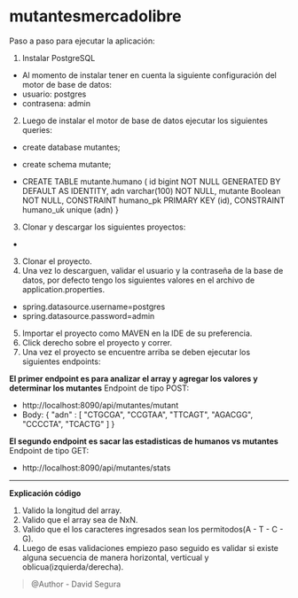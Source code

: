 # mutantesmercadolibre
Paso a paso para ejecutar la aplicación:

1. Instalar PostgreSQL
- Al momento de instalar tener en cuenta la siguiente configuración del motor de base de datos:
- usuario: postgres
- contrasena: admin

2. Luego de instalar el motor de base de datos ejecutar los siguientes queries:

- create database mutantes;

- create schema mutante;

- CREATE TABLE mutante.humano
(
    id bigint 				NOT NULL GENERATED BY DEFAULT AS IDENTITY,
    adn varchar(100) 		NOT NULL,
    mutante Boolean			NOT NULL,
    CONSTRAINT humano_pk PRIMARY KEY (id),
    CONSTRAINT humano_uk unique (adn)
}

3. Clonar y descargar los siguientes proyectos:

- 




3. Clonar el proyecto.
4. Una vez lo descarguen, validar el usuario y la contraseña de la base de datos, por defecto tengo los siguientes valores en el archivo de application.properties.

- spring.datasource.username=postgres
- spring.datasource.password=admin

5. Importar el proyecto como MAVEN en la IDE de su preferencia.
6. Click derecho sobre el proyecto y correr.
7. Una vez el proyecto se encuentre arriba se deben ejecutar los siguientes endpoints:

**El primer endpoint es para analizar el array y agregar los valores y determinar los mutantes**
Endpoint de tipo POST:
- http://localhost:8090/api/mutantes/mutant
- Body:
{
    "adn" : [
        "CTGCGA", "CCGTAA", "TTCAGT", "AGACGG", "CCCCTA", "TCACTG"
    ]
}

**El segundo endpoint es sacar las estadisticas de humanos vs mutantes**
Endpoint de tipo GET:
- http://localhost:8090/api/mutantes/stats



-----------------------------------------------------------------------------------------------------------------------------------------------------------------------------------


**Explicación código**

1. Valido la longitud del array.
2. Valido que el array sea de NxN.
3. Valido que el los caracteres ingresados sean los permitodos(A - T - C - G).
4. Luego de esas validaciones empiezo paso seguido es validar si existe alguna secuencia de manera horizontal, verticual y oblicua(izquierda/derecha).


> @Author - David Segura
